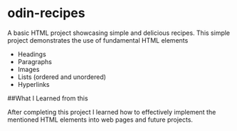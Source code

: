 # odin-recipes
A basic HTML project showcasing simple and delicious recipes. 
This simple project demonstrates the use of fundamental HTML elements 
- Headings 
- Paragraphs 
- Images 
- Lists (ordered and unordered)
- Hyperlinks

##What I Learned from this

After completing this project I learned how to effectively implement the mentioned HTML elements into web pages and future projects.